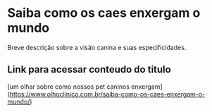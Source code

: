 # Saiba como os caes enxergam o mundo
Breve descrição sobre a visão canina e suas especificidades.

## Link para acessar  conteudo do titulo
[um olhar sobre como nossos pet caninos enxergam] (https://www.olhoclinico.com.br/saiba-como-os-caes-enxergam-o-mundo/)
